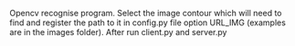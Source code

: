 Opencv recognise program. Select the image contour which will need to find and register the path to it in config.py file option URL_IMG (examples are in the images folder). After run client.py and server.py
